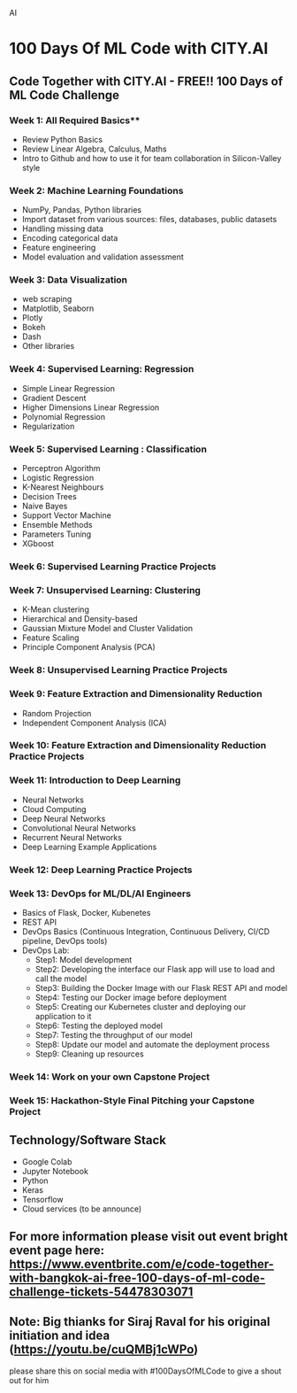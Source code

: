 AI 






# 100 Days Of ML Code with CITY.AI

## Code Together with CITY.AI - FREE!! 100 Days of ML Code Challenge

### Week 1: All Required Basics**

- Review Python Basics
- Review Linear Algebra, Calculus, Maths
- Intro to Github and how to use it for team collaboration in Silicon-Valley style

###  Week 2: Machine Learning Foundations

- NumPy, Pandas, Python libraries
- Import dataset from various sources: files, databases, public datasets
- Handling missing data
- Encoding categorical data
- Feature engineering
- Model evaluation and validation assessment

### Week 3:  Data Visualization
- web scraping
- Matplotlib, Seaborn
- Plotly
- Bokeh
- Dash
- Other libraries

### Week 4:  Supervised Learning: Regression

- Simple Linear Regression
- Gradient Descent
- Higher Dimensions Linear Regression
- Polynomial Regression
- Regularization

### Week 5:  Supervised Learning : Classification

- Perceptron Algorithm
- Logistic Regression
- K-Nearest Neighbours
- Decision Trees
- Naive Bayes
- Support Vector Machine
- Ensemble Methods
- Parameters Tuning
- XGboost

### Week 6: Supervised Learning Practice Projects

### Week 7: Unsupervised Learning: Clustering

- K-Mean clustering
- Hierarchical and Density-based
- Gaussian Mixture Model and Cluster Validation
- Feature Scaling
- Principle Component Analysis (PCA)

### Week 8: Unsupervised Learning Practice Projects

### Week 9:  Feature Extraction and Dimensionality Reduction

- Random Projection
- Independent Component Analysis (ICA)

### Week 10:  Feature Extraction and Dimensionality Reduction Practice Projects

### Week 11:  Introduction to Deep Learning

- Neural Networks
- Cloud Computing
- Deep Neural Networks
- Convolutional Neural Networks
- Recurrent Neural Networks
- Deep Learning Example Applications

### Week 12:  Deep Learning Practice Projects

### Week 13:  DevOps for ML/DL/AI Engineers

- Basics of Flask, Docker, Kubenetes
- REST API
- DevOps Basics (Continuous Integration, Continuous Delivery, CI/CD pipeline, DevOps tools)
- DevOps Lab:
    - Step1: Model development
    - Step2: Developing the interface our Flask app will use to load and call the model
    - Step3: Building the Docker Image with our Flask REST API and model
    - Step4: Testing our Docker image before deployment
    - Step5: Creating our Kubernetes cluster and deploying our application to it
    - Step6: Testing the deployed model
    - Step7: Testing the throughput of our model
    - Step8: Update our model and automate the deployment process
    - Step9: Cleaning up resources

### Week 14:  Work on your own Capstone Project

### Week 15:  Hackathon-Style Final Pitching your Capstone Project

## Technology/Software Stack

- Google Colab
- Jupyter Notebook
- Python
- Keras
- Tensorflow
- Cloud services (to be announce)

## For more information please visit out event bright event page here: https://www.eventbrite.com/e/code-together-with-bangkok-ai-free-100-days-of-ml-code-challenge-tickets-54478303071

## Note: Big thianks for Siraj Raval for his original initiation and idea (https://youtu.be/cuQMBj1cWPo)
please share this on social media with #100DaysOfMLCode to give a shout out for him
